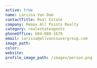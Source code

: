 ```yaml
---
active: true
name: Larissa Van Dam
contactTitle: Real Estate
company: Remax All Points Realty
category: realestateagents
phoneOffice: 604-880-1670
email: larissa@allvancouvergroup.com
image_path:
color:
website:
profile_image_path: /images/person.png
---
```



